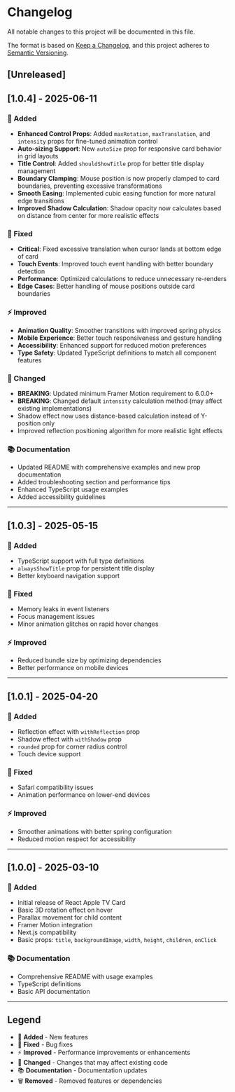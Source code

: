 # Changelog

All notable changes to this project will be documented in this file.

The format is based on [Keep a Changelog](https://keepachangelog.com/en/1.0.0/),
and this project adheres to [Semantic Versioning](https://semver.org/spec/v2.0.0.html).

## [Unreleased]

## [1.0.4] - 2025-06-11

### 🚀 Added
- **Enhanced Control Props**: Added `maxRotation`, `maxTranslation`, and `intensity` props for fine-tuned animation control
- **Auto-sizing Support**: New `autoSize` prop for responsive card behavior in grid layouts
- **Title Control**: Added `shouldShowTitle` prop for better title display management
- **Boundary Clamping**: Mouse position is now properly clamped to card boundaries, preventing excessive transformations
- **Smooth Easing**: Implemented cubic easing function for more natural edge transitions
- **Improved Shadow Calculation**: Shadow opacity now calculates based on distance from center for more realistic effects

### 🐛 Fixed
- **Critical**: Fixed excessive translation when cursor lands at bottom edge of card
- **Touch Events**: Improved touch event handling with better boundary detection
- **Performance**: Optimized calculations to reduce unnecessary re-renders
- **Edge Cases**: Better handling of mouse positions outside card boundaries

### ⚡ Improved
- **Animation Quality**: Smoother transitions with improved spring physics
- **Mobile Experience**: Better touch responsiveness and gesture handling
- **Accessibility**: Enhanced support for reduced motion preferences
- **Type Safety**: Updated TypeScript definitions to match all component features

### 🔧 Changed
- **BREAKING**: Updated minimum Framer Motion requirement to 6.0.0+
- **BREAKING**: Changed default `intensity` calculation method (may affect existing implementations)
- Shadow effect now uses distance-based calculation instead of Y-position only
- Improved reflection positioning algorithm for more realistic light effects

### 📚 Documentation
- Updated README with comprehensive examples and new prop documentation
- Added troubleshooting section and performance tips
- Enhanced TypeScript usage examples
- Added accessibility guidelines

---

## [1.0.3] - 2025-05-15

### 🚀 Added
- TypeScript support with full type definitions
- `alwaysShowTitle` prop for persistent title display
- Better keyboard navigation support

### 🐛 Fixed
- Memory leaks in event listeners
- Focus management issues
- Minor animation glitches on rapid hover changes

### ⚡ Improved
- Reduced bundle size by optimizing dependencies
- Better performance on mobile devices

---

## [1.0.1] - 2025-04-20

### 🚀 Added
- Reflection effect with `withReflection` prop
- Shadow effect with `withShadow` prop
- `rounded` prop for corner radius control
- Touch device support

### 🐛 Fixed
- Safari compatibility issues
- Animation performance on lower-end devices

### ⚡ Improved
- Smoother animations with better spring configuration
- Reduced motion respect for accessibility

---

## [1.0.0] - 2025-03-10

### 🚀 Added
- Initial release of React Apple TV Card
- Basic 3D rotation effect on hover
- Parallax movement for child content
- Framer Motion integration
- Next.js compatibility
- Basic props: `title`, `backgroundImage`, `width`, `height`, `children`, `onClick`

### 📚 Documentation
- Comprehensive README with usage examples
- TypeScript definitions
- Basic API documentation

---

## Legend

- 🚀 **Added** - New features
- 🐛 **Fixed** - Bug fixes
- ⚡ **Improved** - Performance improvements or enhancements
- 🔧 **Changed** - Changes that may affect existing code
- 📚 **Documentation** - Documentation updates
- 🗑️ **Removed** - Removed features or dependencies